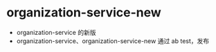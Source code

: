 # organization-service-new
+ organization-service 的新版
+ organization-service、organization-service-new 通过 ab test，发布